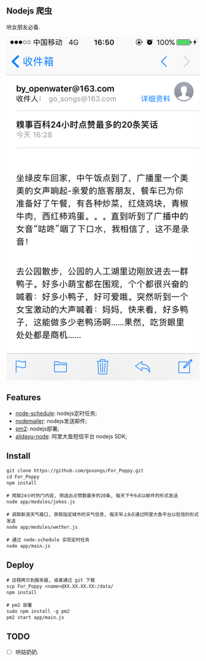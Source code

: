 ## Nodejs 爬虫
哄女朋友必备.

![](./images/joke.png)

## Features
+ [node-schedule](https://github.com/node-schedule/node-schedule): nodejs定时任务;
+ [nodemailer](https://github.com/nodemailer/nodemailer): nodejs发送邮件;
+ [pm2](http://pm2.keymetrics.io/): nodejs部署;
+ [alidayu-node](https://github.com/xiaoshan5733/alidayu-node): 阿里大鱼短信平台 nodejs SDK;

## Install
```shell
git clone https://github.com/gosongs/For_Poppy.git
cd For_Poppy
npm install

# 爬取24小时热门内容, 筛选出点赞数最多的20条, 每天下午6点以邮件的形式发送
node app/modules/jokes.js

# 调取新浪天气接口, 获取指定城市的天气信息, 每天早上8点通过阿里大鱼平台以短信的形式发送
node app/modules/wether.js

# 通过 node-schedule 实现定时任务
node app/main.js
```

## Deploy
```shell
# 远程拷贝到服务器, 或者通过 git 下载
scp For_Poppy <name>@XX.XX.XX.XX:/data/
npm install

# pm2 部署
sudo npm install -g pm2
pm2 start app/main.js
```

## TODO
- [ ] 哄姑奶奶.